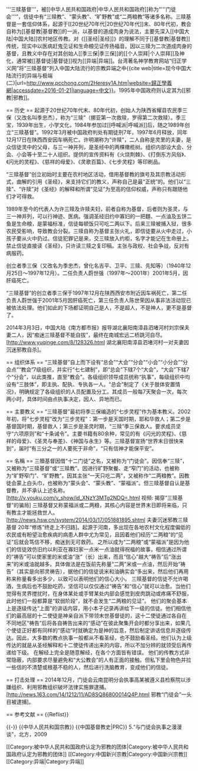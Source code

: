 '''三赎基督'''，被[[中华人民共和国政府|中华人民共和国政府]]称为“'''门徒会'''”，信徒中有“三赎教”、“蒙头教”、“旷野教”或“二两粮教”等诸多名称。三赎基督是一套信仰体系，起源于[[20世纪70年代|20世纪70年代]]末、80年代初，教会自称为[[基督教|基督教]]的一派，以基督的道成肉身为说法，主要先深入[[中国大陆|中国大陆]]农村地区传教。对《[[圣经|圣经]]》的理解不同于[[基督教|基督教]]传统，现实中以医病赶鬼见证和生命粮见证传扬福音。因以三赎为二次道成肉身的基督，且教义中存在对其创始人[[季三保|季三保]]的[[个人崇拜|个人崇拜]]及神化，通常被[[基督徒|基督徒]]视为[[异端|异端]]。台湾著名神学教育网站“归正学义网”将“三赎基督”列入中国大陆流行的宗教异端之中<ref>{{cite web|title=现今中国大陆流行的异端与极端(二)|url=http://www.pcchong.com/2Heresy1A.htm|website=歸正學義網|accessdate=2016-01-21|language=中文}}</ref>。1995年中国政府则认定其为[[邪教|邪教]]。

== 历史 ==
起源于20世纪70年代末、80年代初，创始人为陕西省耀县农民季三保（又改名叫季忠杰），称为“三赎”（挪亚第一次救赎，罗得第二次救赎）。季三宝，1939年出生，小学文化，1984年参加过[[呼喊派|呼喊派]]后，随之1989年创立“三赎基督”。1992年3月被中国政府判处有期徒刑7年，1997年6月释放，同年12月17日在陕西西安因车祸死亡。许明潮称为“许赎”，二人自称是灵里的夫妻，是众信徒灵中的父母，与三一神并列，是圣经中的两棵橄榄树。组织内部设大会、分会、小会等十至二十人组织。提供的宣传资料有《火烧荆棘》、《打倒东方风俗》、《闪光的灵程》、《慈祥的母爱》、《灵歌百篇》、《七步灵程》等印刷品。

“三赎基督”创立初始时主要在农村地区活动，借用基督教的旗号及其宗教活动形式，曲解的引用《圣经》，来支持它们的教义，声称自己是最“正统”的。他们以“三赎”、“许赎”对《圣经》的解释和所谓“见证”为至高的信仰权威，声称只有跟随他们才可得救。 

1989年至今的代表人为许三赎及许赎夫妇，前者自称为基督，后者则为圣灵，与三一神并列，可以行神迹、医病。强调圣经旧约中寡妇的一把麵、一点油及五饼二鱼是生命粮，是蒙福标准，信徒每顿饭只可吃二两以下。后来三赎被捕入狱，很多农民受影响，导致教会分裂。三赎自称为基督主张火礼，即信徒要从火中走过，小孩子要从火中扔过。信徒犯罪记是来，交三赎放入约柜，名字才能记在生命册上。禁止信徒直接读《圣经》，只许读三赎之复印稿。主张与政权、社会争战，反对有病服药。

创立者季三保（又改名为季忠杰，曾化名吉平、卫平、三赎、先知等）（1940年12月25日～1997年12月）。二任负责人蔚世强（1997年～2001年）2001年5月，因肝癌死亡。

“三赎基督”的创立者季三保于1997年12月在陕西西安市附近因车祸死亡，第二任负责人蔚世强于2001年5月因肝癌死亡，第三任负责人陈世荣因从事非法活动现已被依法处理。他们如此的下场都证明自己是人，不是超人，不是神人，更不是基督了。

2014年3月3日，中国大陆《南方都市报》报导湖北襄阳南漳县泗堵河村刘宗保夫妻二人，因“痴迷三赎基督不能自拔”，最终在南城宏远二桥跳河自尽。<ref>[http://www.yuqinge.com/8/128326.html 湖北襄阳南漳县泗堵河村一对夫妻因沉迷邪教自杀]</ref>。

== 组织体系 ==
“三赎基督”自上而下设有“总会”“大会”“分会”“小会”“小分会”“分会点”“教会”7级组织，并实行“七七建制”，即“总会”下辖7个“大会”，“大会”下辖7个“分会”，以此类推，直至“教会”。各级组织领导成员统称“执事”，每级组织中均设有“三肢体”，即主执、配执、专执各一人。“总会”制定了《关于肢体安置情况》，明确规定了各级组织的人员配置及分工。其成员一般每7天聚会一次，每次两小时，具体时间由点执事决定，因人、异地而已。

== 主要教义 ==
“三赎基督”最初将季三保编造的“七步灵程”作为基本教义。2002年初，将“七步灵程”改为“三步灵程”：第一步是天国时期，耶和华救人；第二步是基督国时期，基督救人；第三步是圣灵时期，“三赎”季三保救人。要求成员坚守“六项原则”和“十条诫令”。主要书籍有80余种，常见的有《闪光的灵程》、《慈祥的母爱》、《圣灵与奉差》、《神国与永生》等。三赎基督宣扬“世界末日很快来到”，届时“有三分之一的人要死于非命”，“只有信神才能保平安”。

== 名稱 ==
三贖基督因借“十二门徒”之名，又被称为“门徒会”。因信奉“三赎”，又被称为“三赎基督”或“三赎教”。因进行旷野聚餐、走“窄门”的活动，也被称为“旷野窄门”、“旷野教”。因其主张“一天只吃二两”，又被称作“二两粮教”。因教徒会蒙上白头巾，也被称为“蒙头会”、“蒙头教”、“蒙福派”。但三赎基督自认是基督教，并不承认上述名称。<ref>[http://v.youku.com/v_show/id_XNzY3MTg2NDQ=.html 视频: 揭穿“三赎基督”的骗局]</ref>
三赎基督又称蒙福派或二两粮，其核心内容是世界末日即将来临，只有教主才能拯救世人。<ref>[http://news.hsw.cn/system/2014/03/17/051881895.shtml 夫妻沉迷邪教三赎基督 20年“修炼”终走上不归路]</ref>。起源于河南，多出现在各地农村文化程度偏低的农民或有盼望治愈疾病的病患人群中尤为常见，且因着他们经历“二两粮”的“见证”后就会笃信不移，痴迷到无可救药。
之所以成为“二两粮”或“蒙福派”是因为他们的信徒效仿旧约以利亚在寡妇家一点米一点油就得祝福的故事，相信通过所谓的“祷告”可以使家里的米或油“涨”（长）出来，而且“信心”越大“祷告”后“涨出来”的米或油就越多。具体做法是在饭前先称量“二两”米或一点油，然后开始“祷告”（其实是向邪灵祷告），据他们的信徒说米和油确实会“多出来，然后他们再用称来称量看多出多少，以致可以表明他们的信心大小。
三赎基督的信徒不允许喝酒，生病后也不鼓励吃药，坚信可以仅仅通过“祷告”和“信心”就可以治愈。当他们觉得有灵界搅扰时，在身体某处或手臂某处内部会感觉到皮肉跳动或疼痛不舒服，此时他们一般都算是“软弱阶段”，就不会发生“二两粮的见证”。
他们的聚会基本上是逐级传达“上面”的讲话内容，用小本子记录再讲给下一级的信徒。他们相信他们的最高层的十二使徒是神亲自派下带领末世基督徒的，这十二使徒通过各自在       不同地区“祷告”后将各自祷告出来的“感动”在彼此聚集开会时都分享出来，如果几个使徒正好都有同样的“感动”时就确定为是神的旨意，然后制定讲话信息并逐级传达。因此，大多数的教点执事一般都从不看圣经，也不鼓励看圣经。他们认为上级传达的就是从圣经解释和十二使徒传递出来的内容，所以不加分辨的就领受后再传递给下级。
在解经上完全是随意解经，在各个方面皆有错误。
他们的传教方式非常隐蔽，内部要求尽量避免和“大公教会”的人有正面的接触。但私下里会物色并拉一些信的不清楚或根基不稳的人，然后进行洗脑教育，变成他们的信徒。

== 打击处理 ==
2014年12月，门徒会云南昆明分会执事高某被遵义县检察院以涉嫌组织、利用邪教组织破坏法律实施罪逮捕。<ref>[http://news.163.com/14/1212/11/AD8SQ86800014Q4P.html 邪教“门徒会”一头目被逮捕]</ref>。


== 参考文献 ==
{{Reflist}} 

{{-}}
{{中华人民共和国宗教}}
{{中国基督教史|PRC}}
5.“与门徒会执事之漫漫谈”，北方，2009

[[Category:被中华人民共和国政府认定为邪教的团体|Category:被中华人民共和国政府认定为邪教的团体]]
[[Category:中国新兴宗教|Category:中国新兴宗教]]
[[Category:异端|Category:异端]]